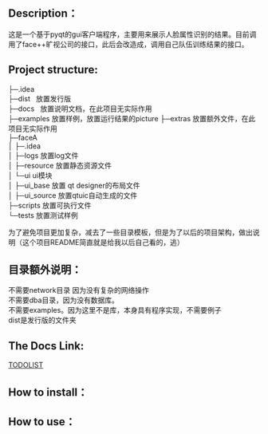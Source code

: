 ## Description：
这是一个基于pyqt的gui客户端程序，主要用来展示人脸属性识别的结果。目前调用了face++旷视公司的接口，此后会改造成，调用自己队伍训练结果的接口。

## Project structure:
├─.idea  
├─dist   放置发行版  
├─docs   放置说明文档，在此项目无实际作用  
├─examples  放置样例，放置运行结果的picture
├─extras   放置额外文件，在此项目无实际作用   
├─faceA  
│  ├─.idea  
│  ├─logs  放置log文件  
│  ├─resource  放置静态资源文件     
│  └─ui       ui模块    
│      ├─ui_base   放置 qt designer的布局文件   
│      ├─ui_source 放置qtuic自动生成的文件  
├─scripts  放置可执行文件   
└─tests    放置测试样例  

  为了避免项目更加复杂，减去了一些目录模板，但是为了以后的项目架构，做出说明（这个项目README简直就是给我以后自己看的，逃）

## 目录额外说明：
不需要network目录 因为没有复杂的网络操作  
不需要dba目录，因为没有数据库。  
不需要examples。因为这里不是库，本身具有程序实现，不需要例子   
dist是发行版的文件夹  


## The Docs Link:
[TODOLIST](https://github.com/ThomasRaymond/faceA/docs/todolist)

## How to install：


## How to use：




